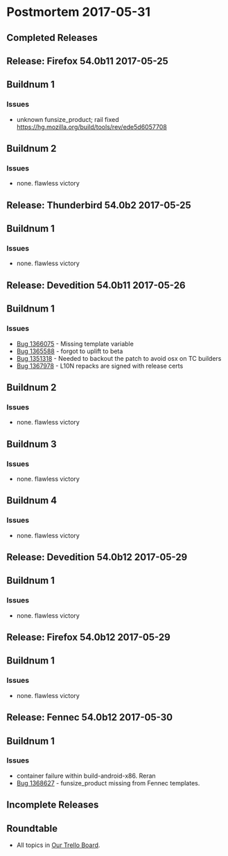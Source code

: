 # Postmortem 2017-05-31

## Completed Releases
## Release: Firefox 54.0b11 2017-05-25

## Buildnum 1
### Issues
- unknown funsize_product; rail fixed https://hg.mozilla.org/build/tools/rev/ede5d6057708

## Buildnum 2
### Issues
- none. flawless victory


## Release: Thunderbird 54.0b2 2017-05-25

## Buildnum 1
### Issues
- none. flawless victory


## Release: Devedition 54.0b11 2017-05-26

## Buildnum 1
### Issues
- [Bug 1366075](https://bugzil.la/1366075) - Missing template variable
- [Bug 1365588](https://bugzil.la/1365588) - forgot to uplift to beta
- [Bug 1351318](https://bugzil.la/1351318) - Needed to backout the patch to avoid osx on TC builders
- [Bug 1367978](https://bugzil.la/1367978) - L10N repacks are signed with release certs

## Buildnum 2
### Issues
- none. flawless victory

## Buildnum 3
### Issues
- none. flawless victory

## Buildnum 4
### Issues
- none. flawless victory


## Release: Devedition 54.0b12 2017-05-29

## Buildnum 1
### Issues
- none. flawless victory


## Release: Firefox 54.0b12 2017-05-29

## Buildnum 1
### Issues
- none. flawless victory


## Release: Fennec 54.0b12 2017-05-30

## Buildnum 1
### Issues
- container failure within build-android-x86. Reran
- [Bug 1368627](https://bugzil.la/1368627) - funsize_product missing from Fennec templates.



## Incomplete Releases

## Roundtable
- All topics in [Our Trello Board](https://trello.com/b/MXHaVRcP/release-promotion-meeting).